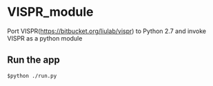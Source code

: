 # VISPR_module
Port VISPR(https://bitbucket.org/liulab/vispr) to Python 2.7 and invoke VISPR as a python module


## Run the app
```
$python ./run.py
```
